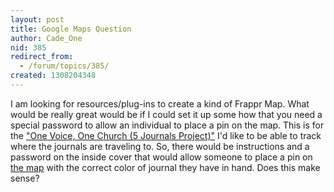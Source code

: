 ```yaml
---
layout: post
title: Google Maps Question
author: Cade_One
nid: 385
redirect_from:
  - /forum/topics/385/
created: 1308204348
---
```

<p>I am looking for resources/plug-ins to create a kind of Frappr Map. What would be really great would be if I could set it up some how that you need a special password to allow an individual to place a pin on the map. This is for the <a href="http://kck.st/diYY83" target="_blank" title="Kickstarter">"One Voice, One Church (5 Journals Project)"</a> I'd like to be able to track where the journals are traveling to. So, there would be instructions and a password on the inside cover that would allow someone to place a pin on <a href="http://maps.google.com/maps/ms?msa=0&amp;msid=207999485412981009845.000490420fa7a24907931&amp;hl=en&amp;ie=UTF8&amp;ll=41.07314,-82.677612&amp;spn=1.538398,3.56781&amp;z=9" target="_blank">the map</a> with the correct color of journal they have in hand. Does this make sense?</p>
